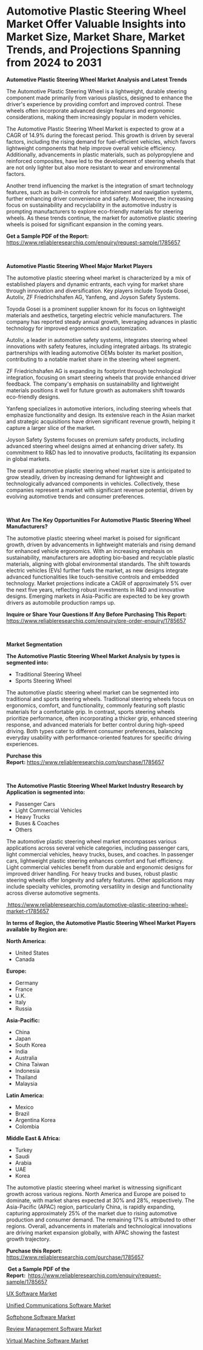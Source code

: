 <p><h1>Automotive Plastic Steering Wheel Market Offer Valuable Insights into Market Size, Market Share, Market Trends, and Projections Spanning from 2024 to 2031</h1></p><p><strong>Automotive Plastic Steering Wheel Market Analysis and Latest Trends</strong></p>
<p><p>The Automotive Plastic Steering Wheel is a lightweight, durable steering component made primarily from various plastics, designed to enhance the driver's experience by providing comfort and improved control. These wheels often incorporate advanced design features and ergonomic considerations, making them increasingly popular in modern vehicles.</p><p>The Automotive Plastic Steering Wheel Market is expected to grow at a CAGR of 14.9% during the forecast period. This growth is driven by several factors, including the rising demand for fuel-efficient vehicles, which favors lightweight components that help improve overall vehicle efficiency. Additionally, advancements in plastic materials, such as polypropylene and reinforced composites, have led to the development of steering wheels that are not only lighter but also more resistant to wear and environmental factors.</p><p>Another trend influencing the market is the integration of smart technology features, such as built-in controls for infotainment and navigation systems, further enhancing driver convenience and safety. Moreover, the increasing focus on sustainability and recyclability in the automotive industry is prompting manufacturers to explore eco-friendly materials for steering wheels. As these trends continue, the market for automotive plastic steering wheels is poised for significant expansion in the coming years.</p></p>
<p><strong>Get a Sample PDF of the Report:&nbsp;</strong> <a href="https://www.reliableresearchiq.com/enquiry/request-sample/1785657?utm_campaign=1170&utm_medium=2&utm_source=Github&utm_content=ia&utm_term=18122024&utm_id=automotive-plastic-steering-wheel">https://www.reliableresearchiq.com/enquiry/request-sample/1785657</a></p>
<p>&nbsp;</p>
<p><strong>Automotive Plastic Steering Wheel Major Market Players</strong></p>
<p><p>The automotive plastic steering wheel market is characterized by a mix of established players and dynamic entrants, each vying for market share through innovation and diversification. Key players include Toyoda Gosei, Autoliv, ZF Friedrichshafen AG, Yanfeng, and Joyson Safety Systems.</p><p>Toyoda Gosei is a prominent supplier known for its focus on lightweight materials and aesthetics, targeting electric vehicle manufacturers. The company has reported steady annual growth, leveraging advances in plastic technology for improved ergonomics and customization.</p><p>Autoliv, a leader in automotive safety systems, integrates steering wheel innovations with safety features, including integrated airbags. Its strategic partnerships with leading automotive OEMs bolster its market position, contributing to a notable market share in the steering wheel segment. </p><p>ZF Friedrichshafen AG is expanding its footprint through technological integration, focusing on smart steering wheels that provide enhanced driver feedback. The company's emphasis on sustainability and lightweight materials positions it well for future growth as automakers shift towards eco-friendly designs.</p><p>Yanfeng specializes in automotive interiors, including steering wheels that emphasize functionality and design. Its extensive reach in the Asian market and strategic acquisitions have driven significant revenue growth, helping it capture a larger slice of the market.</p><p>Joyson Safety Systems focuses on premium safety products, including advanced steering wheel designs aimed at enhancing driver safety. Its commitment to R&D has led to innovative products, facilitating its expansion in global markets.</p><p>The overall automotive plastic steering wheel market size is anticipated to grow steadily, driven by increasing demand for lightweight and technologically advanced components in vehicles. Collectively, these companies represent a market with significant revenue potential, driven by evolving automotive trends and consumer preferences.</p></p>
<p>&nbsp;</p>
<p><strong>What Are The Key Opportunities For Automotive Plastic Steering Wheel Manufacturers?</strong></p>
<p><p>The automotive plastic steering wheel market is poised for significant growth, driven by advancements in lightweight materials and rising demand for enhanced vehicle ergonomics. With an increasing emphasis on sustainability, manufacturers are adopting bio-based and recyclable plastic materials, aligning with global environmental standards. The shift towards electric vehicles (EVs) further fuels the market, as new designs integrate advanced functionalities like touch-sensitive controls and embedded technology. Market projections indicate a CAGR of approximately 5% over the next five years, reflecting robust investments in R&D and innovative designs. Emerging markets in Asia-Pacific are expected to be key growth drivers as automobile production ramps up.</p></p>
<p><strong>Inquire or Share Your Questions If Any Before Purchasing This Report:</strong> <a href="https://www.reliableresearchiq.com/enquiry/pre-order-enquiry/1785657?utm_campaign=1170&utm_medium=2&utm_source=Github&utm_content=ia&utm_term=18122024&utm_id=automotive-plastic-steering-wheel">https://www.reliableresearchiq.com/enquiry/pre-order-enquiry/1785657</a></p>
<p>&nbsp;</p>
<p><strong>Market Segmentation</strong></p>
<p><strong>The Automotive Plastic Steering Wheel Market Analysis by types is segmented into:</strong></p>
<p><ul><li>Traditional Steering Wheel</li><li>Sports Steering Wheel</li></ul></p>
<p><p>The automotive plastic steering wheel market can be segmented into traditional and sports steering wheels. Traditional steering wheels focus on ergonomics, comfort, and functionality, commonly featuring soft plastic materials for a comfortable grip. In contrast, sports steering wheels prioritize performance, often incorporating a thicker grip, enhanced steering response, and advanced materials for better control during high-speed driving. Both types cater to different consumer preferences, balancing everyday usability with performance-oriented features for specific driving experiences.</p></p>
<p><strong>Purchase this Report:&nbsp;</strong><a href="https://www.reliableresearchiq.com/purchase/1785657?utm_campaign=1170&utm_medium=2&utm_source=Github&utm_content=ia&utm_term=18122024&utm_id=automotive-plastic-steering-wheel">https://www.reliableresearchiq.com/purchase/1785657</a></p>
<p>&nbsp;</p>
<p><strong>The Automotive Plastic Steering Wheel Market Industry Research by Application is segmented into:</strong></p>
<p><ul><li>Passenger Cars</li><li>Light Commercial Vehicles</li><li>Heavy Trucks</li><li>Buses & Coaches</li><li>Others</li></ul></p>
<p><p>The automotive plastic steering wheel market encompasses various applications across several vehicle categories, including passenger cars, light commercial vehicles, heavy trucks, buses, and coaches. In passenger cars, lightweight plastic steering enhances comfort and fuel efficiency. Light commercial vehicles benefit from durable and ergonomic designs for improved driver handling. For heavy trucks and buses, robust plastic steering wheels offer longevity and safety features. Other applications may include specialty vehicles, promoting versatility in design and functionality across diverse automotive segments.</p></p>
<p><a href="https://www.reliableresearchiq.com/automotive-plastic-steering-wheel-market-r1785657?utm_campaign=1170&utm_medium=2&utm_source=Github&utm_content=ia&utm_term=18122024&utm_id=automotive-plastic-steering-wheel">&nbsp;https://www.reliableresearchiq.com/automotive-plastic-steering-wheel-market-r1785657</a></p>
<p><strong>In terms of Region, the Automotive Plastic Steering Wheel Market Players available by Region are:</strong></p>
<p>
    <p> <strong> North America: </strong>
        <ul>
            <li>United States</li>
            <li>Canada</li>
        </ul>
        </p> 
    <p> <strong> Europe: </strong>
        <ul>
            <li>Germany</li>
            <li>France</li>
            <li>U.K.</li>
            <li>Italy</li>
            <li>Russia</li>
        </ul>
        </p> 
    <p> <strong> Asia-Pacific: </strong>
        <ul>
            <li>China</li>
            <li>Japan</li>
            <li>South Korea</li>
            <li>India</li>
            <li>Australia</li>
            <li>China Taiwan</li>
            <li>Indonesia</li>
            <li>Thailand</li>
            <li>Malaysia</li>
        </ul>
        </p> 
    <p> <strong> Latin America: </strong>
        <ul>
            <li>Mexico</li>
            <li>Brazil</li>
            <li>Argentina Korea</li>
            <li>Colombia</li>
        </ul>
        </p> 
    <p> <strong> Middle East & Africa: </strong>
        <ul>
            <li>Turkey</li>
            <li>Saudi</li>
            <li>Arabia</li>
            <li>UAE</li>
            <li>Korea</li>
        </ul>
    </p>
    </p>
<p><p>The automotive plastic steering wheel market is witnessing significant growth across various regions. North America and Europe are poised to dominate, with market shares expected at 30% and 28%, respectively. The Asia-Pacific (APAC) region, particularly China, is rapidly expanding, capturing approximately 25% of the market due to rising automotive production and consumer demand. The remaining 17% is attributed to other regions. Overall, advancements in materials and technological innovations are driving market expansion globally, with APAC showing the fastest growth trajectory.</p></p>
<p><strong>Purchase this Report: </strong><a href="https://www.reliableresearchiq.com/purchase/1785657?utm_campaign=1170&utm_medium=2&utm_source=Github&utm_content=ia&utm_term=18122024&utm_id=automotive-plastic-steering-wheel">https://www.reliableresearchiq.com/purchase/1785657</a></p>
<p>&nbsp;<strong>Get a Sample PDF of the Report:&nbsp;&nbsp;</strong><a href="https://www.reliableresearchiq.com/enquiry/request-sample/1785657?utm_campaign=1170&utm_medium=2&utm_source=Github&utm_content=ia&utm_term=18122024&utm_id=automotive-plastic-steering-wheel">https://www.reliableresearchiq.com/enquiry/request-sample/1785657</a></p>
<p><strong></strong></p>
<p><p><a href="https://www.linkedin.com/pulse/market-trends-growth-ux-software-industry-141-cagr-forecast-rlsie?utm_campaign=1170&utm_medium=2&utm_source=Github&utm_content=ia&utm_term=18122024&utm_id=automotive-plastic-steering-wheel">UX Software Market</a></p><p><a href="https://www.linkedin.com/pulse/in-depth-unified-communications-software-market-report-growth-evaluation-nxyte?utm_campaign=1170&utm_medium=2&utm_source=Github&utm_content=ia&utm_term=18122024&utm_id=automotive-plastic-steering-wheel">Unified Communications Software Market</a></p><p><a href="https://www.linkedin.com/pulse/softphone-software-market-outlook-strategic-insights-forecasted-wmdef?utm_campaign=1170&utm_medium=2&utm_source=Github&utm_content=ia&utm_term=18122024&utm_id=automotive-plastic-steering-wheel">Softphone Software Market</a></p><p><a href="https://www.linkedin.com/pulse/key-drivers-review-management-software-markets-projected-92-cagr-cgjdf?utm_campaign=1170&utm_medium=2&utm_source=Github&utm_content=ia&utm_term=18122024&utm_id=automotive-plastic-steering-wheel">Review Management Software Market</a></p><p><a href="https://www.linkedin.com/pulse/virtual-machine-software-market-navigating-challenges-unlocking-e8r6e?utm_campaign=1170&utm_medium=2&utm_source=Github&utm_content=ia&utm_term=18122024&utm_id=automotive-plastic-steering-wheel">Virtual Machine Software Market</a></p></p>
